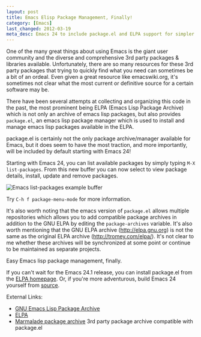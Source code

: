```yaml
---
layout: post
title: Emacs Elisp Package Management, Finally!
category: [Emacs]
last_changed: 2012-03-19
meta_desc: Emacs 24 to include package.el and ELPA support for simpler Elisp package management.
---
```


One of the many great things about using Emacs is the giant user
community and the diverse and comprehensive 3rd party packages &
libraries available. Unfortunately, there are so many
resources for these 3rd party packages that trying to quickly find
what you need can sometimes be a bit of an ordeal. Even given a great
resource like emacswiki.org, it's sometimes not clear what the most
current or definitive source for a certain software may be.

There have been several attempts at collecting and organizing this
code in the past, the most prominent being ELPA (Emacs Lisp Package
Archive) which is not only an archive of emacs lisp packages, but also
provides `package.el`, an emacs lisp package manager which is used to
install and manage emacs lisp packages available in the ELPA.
 
package.el is certainly not the only package archive/manager available for
Emacs, but it does seem to have the most traction, and more
importantly, will be included by default starting with Emacs 24!

Starting with Emacs 24, you can list available packages by
simply typing `M-X list-packages`. From this new buffer you can now select
to view package details, install, update and remove packages.

![Emacs list-packages example
 buffer](/images/emacs_list-packages_example.png "Emacs list-packages example")

Try `C-h f package-menu-mode` for more information.

It's also worth noting that the emacs version of `package.el` allows
multiple repositories which allows you to add compatible package archives
in addition to the GNU ELPA by editing the `package-archives` variable. It's 
also worth mentioning that the GNU ELPA archive (http://elpa.gnu.org) is 
not the same as the original ELPA archive (http://tromey.com/elpa/). It's 
not clear to me whether these archives will be synchronized at some point 
 or continue to be maintained as separate projects.

Easy Emacs lisp package management, finally.

If you can't wait for the Emacs 24.1 release, you can install
package.el from the [ELPA homepage](http://tromey.com/elpa/ "ELPA"). Or, if 
you're more adventurous, build Emacs 24 yourself from 
[source](http://savannah.gnu.org/projects/emacs/).

External Links:

* [GNU Emacs Lisp Package Archive](http://elpa.gnu.org/packages/) 
* [ELPA](http://tromey.com/elpa/ "ELPA") 
* [Marmalade package archive](http://marmalade-repo.org/ "Marmalade") 3rd party package archive compatible with package.el